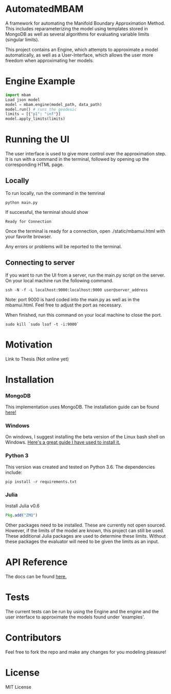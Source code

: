 # AutomatedMBAM
A framework for automating the Manifold Boundary Approximation Method. This includes
reparameterizing the model using templates stored in MongoDB as well as several algorithms for evaluating
variable limits (singular limits).

This project contains an Engine, which attempts to approximate
a model automatically, as well as a User-Interface, which allows the user more
freedom when approximating her models.

# Engine Example
```python
import mbam
Load json model
model = mbam.engine(model_path, data_path)
model.run() # runs the geodesic
limits = [{"p1": "inf"}]
model.apply_limits(limits)
```

# Running the UI
The user interface is used to give more control over the approximation step.
It is run with a command in the terminal, followed by opening up the corresponding
HTML page.

## Locally
To run locally, run the command in the temrinal

```
python main.py
```

If successful, the terminal should show
```
Ready for Connection
```

Once the terminal is ready for a connection, open ./static/mbamui.html with
your favorite browser.

Any errors or problems will be reported to the terminal.


## Connecting to server
If you want to run the UI from a server, run the main.py script on the server.
On your local machine run the following command.

```
ssh -N -f -L localhost:9000:localhost:9000 user@server_address
```
Note: port 9000 is hard coded into the main.py as well as in the mbamui.html. Feel free to adjust the port as necessary.

When finished, run this command on your local machine to close the port.

```
sudo kill `sudo lsof -t -i:9000`
```

# Motivation
Link to Thesis (Not online yet)

# Installation
### MongoDB
This implementation uses MongoDB. The installation guide can be found
[here!](https://docs.mongodb.com/manual/installation/)

### Windows
On windows, I suggest installing the beta version of the Linux bash shell on Windows.
[Here's a great guide I have used to install it.](https://www.howtogeek.com/249966/how-to-install-and-use-the-linux-bash-shell-on-windows-10/)

### Python 3
This version was created and tested on Python 3.6.
The dependencies include:
```terminal
pip install -r requirements.txt
```

### Julia
Install Julia v0.6
```julia
Pkg.add("ZMQ")
```
Other packages need to be installed. These are currently not open sourced.
However, if the limits of the model are known, this project can still be used. These
additional Julia packages are used to determine these limits. Without these packages
the evaluator will need to be given the limits as an input.


# API Reference
The docs can be found [here.](www.automatedmbam.readthedocs.io/)

# Tests
The current tests can be run by using the Engine and the engine and the user interface
to approximate the models found under 'examples'.

# Contributors
Feel free to fork the repo and make any changes for you modeling pleasure!

# License
MIT License
